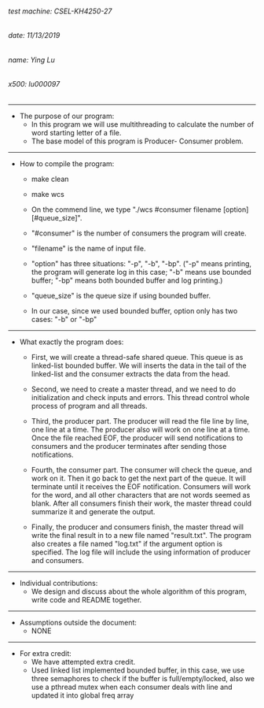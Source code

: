 ###### test machine: CSEL-KH4250-27
###### date: 11/13/2019
###### name: Ying Lu
###### x500: lu000097
***
* The purpose of our program:
    * In this program we will use multithreading to calculate the number of word starting letter of a file.
    * The base model of this program is Producer- Consumer problem.

***

* How to compile the program:
    * make clean
    * make wcs
    * On the commend line, we type "./wcs #consumer filename [option] [#queue_size]". 

    * "#consumer" is the number of consumers the program will create.
    * "filename" is the name of input file.
    * "option" has three situations: "-p", "-b", "-bp". ("-p" means printing, the program will generate log in this case; "-b" means use bounded buffer; "-bp" means both bounded buffer and log printing.)
    * "queue_size" is the queue size if using bounded buffer.
    * In our case, since we used bounded buffer, option only has two cases: "-b" or "-bp"

***


* What exactly the program does:
    * First, we will create a thread-safe shared queue. This queue is as linked-list bounded buffer. We will inserts the data in the tail of the linked-list and the consumer extracts the data from the head.
    
    
    
    * Second, we need to create a master thread, and we need to do initialization and check inputs and errors. This thread control whole process of program and all threads. 
    
    
    
    * Third, the producer part. The producer will read the file line by line, one line at a time. The producer also will work on one line at a time. Once the file reached EOF, the producer will send notifications to consumers and the producer terminates after sending those notifications.
    
    
    
    * Fourth, the consumer part. The consumer will check the queue, and work on it. Then it go back to get the next part of the queue. It will terminate until it receives the EOF notification. Consumers will work for the word, and all other characters that are not words seemed as blank. After all consumers finish their work, the master thread could summarize it and generate the output.
    
    
    
    * Finally, the producer and consumers finish, the master thread will write the final result in to a new file named "result.txt". The program also creates a file named "log.txt" if the argument option is specified. The log file will include the using information of producer and consumers.

***

* Individual contributions:
  * We design and discuss about the whole algorithm of this program, write code and README together.


***


* Assumptions outside the document:
  * NONE


***

* For extra credit:
  * We have attempted extra credit.
  * Used linked list implemented bounded buffer, in this case, we use three semaphores to check if the buffer is full/empty/locked, also we use a pthread mutex when each consumer deals with line and updated it into global freq array
